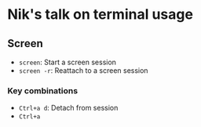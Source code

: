 # Nik's talk on terminal usage

## Screen
*  `screen`: Start a screen session
*  `screen -r`: Reattach to a screen session

### Key combinations
*  `Ctrl+a d`: Detach from session
*  `Ctrl+a`
